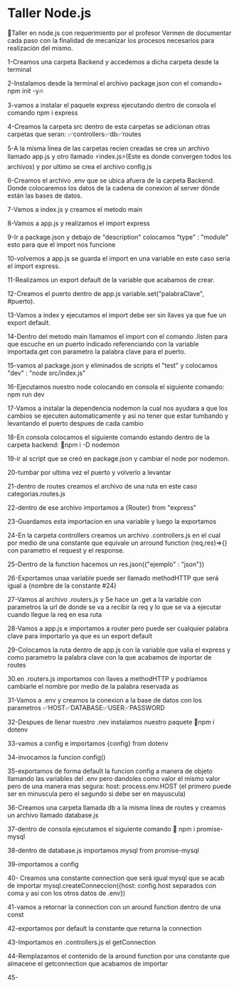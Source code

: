 # Taller Node.js
:memo:Taller en node.js con requerimiento por el profesor Vermen de documentar cada paso con la finalidad de mecanizar los procesos necesarios para realización del mismo.

1-Creamos una carpeta Backend y accedemos a dicha carpeta desde la terminal

2-Instalamos desde la terminal el archivo package.json con el comando= npm init -y:fire:

3-vamos a instalar el paquete express ejecutando dentro de consola el comando npm i express

4-Creamos la carpeta src dentro de esta carpetas se adicionan otras carpetas que seran:            :white_check_mark:controllers:white_check_mark:db:white_check_mark:routes

5-A la misma linea de las carpetas recien creadas se crea un archivo llamado app.js y otro llamado :zap:index.js:zap:(Este es    donde convergen todos los archivos) y por ultimo se crea el archivo config.js

6-Creamos el archivo .env que se ubica afuera de la carpeta Backend. Donde colocaremos los datos de la cadena de conexion al server dónde están las bases de datos.

7-Vamos a index.js y creamos el metodo main

8-Vamos a app.js y realizamos el import express

9-Ir a package.json y debajo de "description" colocamos "type" : "module" esto para que el import nos funcione

10-volvemos a app.js se guarda el import en una variable en este caso seria el import express.

11-Realizamos un export default de la variable que acabamos de crear.

12-Creamos el puerto dentro de app.js variable.set("palabraClave", #puerto).

13-Vamos a index y ejecutamos el import debe ser sin llaves ya que fue un export default.

14-Dentro del metodo main llamamos el import con el comando .listen para que escuche en un puerto indicado referenciando con la variable importada.get con parametro la palabra clave para el puerto.

15-vamos al package.json y eliminados de scripts el "test" y colocamos "dev" : "node src/index.js"

16-Ejecutamos nuestro node colocando en consola el siguiente comando: npm run dev

17-Vamos a instalar la dependencia nodemon la cual nos ayudara a que los cambios se ejecuten automaticamente y asi no tener que estar tumbando y levantando el puerto despues de cada cambio

18-En consola colocamos el siguiente comando estando dentro de la carpeta backend: :pushpin:npm i -D nodemon

19-ir al script que se creó en package.json y cambiar el node por nodemon.

20-tumbar por ultima vez el puerto y volverlo a levantar

21-dentro de routes creamos el archivo de una ruta en este caso categorias.routes.js

22-dentro de ese archivo importamos a {Router} from "express"

23-Guardamos esta importacion en una variable y luego la exportamos

24-En la carpeta controllers creamos un archivo .controllers.js en el cual por medio de una constante que equivale un arround function (req,res)=>{} con parametro el request y el response.

25-Dentro de la function hacemos un res.json({"ejemplo" : "json"})

26-Exportamos unaa variable puede ser llamado methodHTTP que será igual a {nombre de la constante #24}

27-Vamos al archivo .routers.js y Se hace un .get a la variable con parametros la url de donde se va a recibir la req y lo que se va a ejecutar cuando llegue la req en esa ruta 

28-Vamos a app.js e importamos a router pero puede ser cualquier palabra clave para importarlo ya que es un export default 

29-Colocamos la ruta dentro de app.js con la variable que valia el express y como  parametro la palabra clave con la que acabamos de inportar de routes

30.en .routers.js importamos con llaves  a methodHTTP y podriamos cambiarle el nombre por medio de la palabra reservada as

31-Vamos a .env y creamos la conexion a la base de datos con los parametros :white_check_mark:HOST:white_check_mark:DATABASE:white_check_mark:USER:white_check_mark:PASSWORD

32-Despues de llenar nuestro .nev instalamos nuestro paquete :pushpin:npm i dotenv

33-vamos a config e importamos {config} from dotenv

34-invocamos la funcion config()

35-exportamos de forma default la funcion config a manera de objeto llamando las variables del .env pero dandoles como valor el mismo valor pero de una manera mas segura:  host: process.env.HOST (el primero puede ser en minuscula pero el segundo si debe ser en mayuscula)

36-Creamos una carpeta llamada db a la misma linea de routes y creamos un archivo llamado database.js

37-dentro de consola ejecutamos el siguiente comando :pushpin: npm i promise-mysql

38-dentro de database.js importamos mysql from promise-mysql

39-importamos a config

40- Creamos una constante connection que será igual mysql que se acab de importar mysql.createConneccion({host: config.host separados con coma y asi con los otros datos de .env})

41-vamos a retornar la connection con un around function dentro de una const

42-exportamos por default la constante que returna la connection

43-Importamos en .controllers.js el getConnection

44-Remplazamos el contenido de la around function por una constante que almacene el getconnection que acabamos de importar

45-




